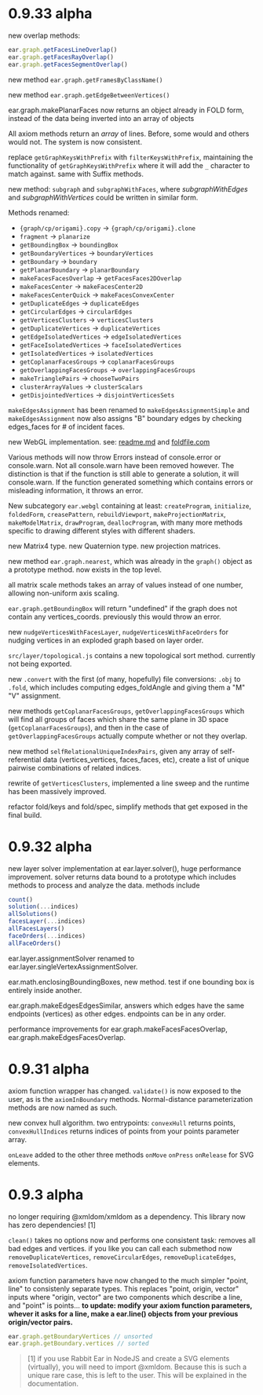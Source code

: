 # 0.9.33 alpha

new overlap methods:

```javascript
ear.graph.getFacesLineOverlap()
ear.graph.getFacesRayOverlap()
ear.graph.getFacesSegmentOverlap()
```

new method `ear.graph.getFramesByClassName()`

new method `ear.graph.getEdgeBetweenVertices()`

ear.graph.makePlanarFaces now returns an object already in FOLD form, instead of the data being inverted into an array of objects

All axiom methods return an *array* of lines. Before, some would and others would not. The system is now consistent.

replace `getGraphKeysWithPrefix` with `filterKeysWithPrefix`, maintaining the functionality of `getGraphKeysWithPrefix` where it will add the `_` character to match against. same with Suffix methods.

new method: `subgraph` and `subgraphWithFaces`, where *subgraphWithEdges* and *subgraphWithVertices* could be written in similar form.

Methods renamed:

- `{graph/cp/origami}.copy` -> `{graph/cp/origami}.clone`
- `fragment` -> `planarize`
- `getBoundingBox` -> `boundingBox`
- `getBoundaryVertices` -> `boundaryVertices`
- `getBoundary` -> `boundary`
- `getPlanarBoundary` -> `planarBoundary`
- `makeFacesFacesOverlap` -> `getFacesFaces2DOverlap`
- `makeFacesCenter` -> `makeFacesCenter2D`
- `makeFacesCenterQuick` -> `makeFacesConvexCenter`
- `getDuplicateEdges` -> `duplicateEdges`
- `getCircularEdges` -> `circularEdges`
- `getVerticesClusters` -> `verticesClusters`
- `getDuplicateVertices` -> `duplicateVertices`
- `getEdgeIsolatedVertices` -> `edgeIsolatedVertices`
- `getFaceIsolatedVertices` -> `faceIsolatedVertices`
- `getIsolatedVertices` -> `isolatedVertices`
- `getCoplanarFacesGroups` -> `coplanarFacesGroups`
- `getOverlappingFacesGroups` -> `overlappingFacesGroups`
- `makeTrianglePairs` -> `chooseTwoPairs`
- `clusterArrayValues` -> `clusterScalars`
- `getDisjointedVertices` -> `disjointVerticesSets`

`makeEdgesAssignment` has been renamed to `makeEdgesAssignmentSimple` and `makeEdgesAssignment` now also assigns "B" boundary edges by checking edges_faces for # of incident faces.

new WebGL implementation. see: [readme.md](https://github.com/robbykraft/Origami/tree/master/src/webgl) and [foldfile.com](https://foldfile.com)

Various methods will now throw Errors instead of console.error or console.warn. Not all console.warn have been removed however. The distinction is that if the function is still able to generate a solution, it will console.warn. If the function generated something which contains errors or misleading information, it throws an error.

New subcategory `ear.webgl` containing at least: `createProgram`, `initialize`, `foldedForm`, `creasePattern`, `rebuildViewport`, `makeProjectionMatrix`, `makeModelMatrix`, `drawProgram`, `deallocProgram`, with many more methods specific to drawing different styles with different shaders.

new Matrix4 type. new Quaternion type. new projection matrices.

new method `ear.graph.nearest`, which was already in the `graph()` object as a prototype method. now exists in the top level.

all matrix scale methods takes an array of values instead of one number, allowing non-uniform axis scaling.

`ear.graph.getBoundingBox` will return "undefined" if the graph does not contain any vertices_coords. previously this would throw an error.

new `nudgeVerticesWithFacesLayer`, `nudgeVerticesWithFaceOrders` for nudging vertices in an exploded graph based on layer order.

`src/layer/topological.js` contains a new topological sort method. currently not being exported.

new `.convert` with the first (of many, hopefully) file conversions: `.obj` to `.fold`, which includes computing edges_foldAngle and giving them a "M" "V" assignment.

new methods `getCoplanarFacesGroups`,  `getOverlappingFacesGroups` which will find all groups of faces which share the same plane in 3D space (`getCoplanarFacesGroups`), and then in the case of `getOverlappingFacesGroups` actually compute whether or not they overlap.

new method `selfRelationalUniqueIndexPairs`, given any array of self-referential data (vertices_vertices, faces_faces, etc), create a list of unique pairwise combinations of related indices.

rewrite of `getVerticesClusters`, implemented a line sweep and the runtime has been massively improved.

refactor fold/keys and fold/spec, simplify methods that get exposed in the final build.

# 0.9.32 alpha

new layer solver implementation at ear.layer.solver(), huge performance improvement. solver returns data bound to a prototype which includes methods to process and analyze the data. methods include

```javascript
count()
solution(...indices)
allSolutions()
facesLayer(...indices)
allFacesLayers()
faceOrders(...indices)
allFaceOrders()
```

ear.layer.assignmentSolver renamed to ear.layer.singleVertexAssignmentSolver.

ear.math.enclosingBoundingBoxes, new method. test if one bounding box is entirely inside another.

ear.graph.makeEdgesEdgesSimilar, answers which edges have the same endpoints (vertices) as other edges. endpoints can be in any order.

performance improvements for ear.graph.makeFacesFacesOverlap, ear.graph.makeEdgesFacesOverlap.

# 0.9.31 alpha

axiom function wrapper has changed. `validate()` is now exposed to the user, as is the `axiomInBoundary` methods. Normal-distance parameterization methods are now named as such.

new convex hull algorithm. two entrypoints: `convexHull` returns points, `convexHullIndices` returns indices of points from your points parameter array.

`onLeave` added to the other three methods `onMove` `onPress` `onRelease` for SVG elements.

# 0.9.3 alpha

no longer requiring @xmldom/xmldom as a dependency. This library now has zero dependencies! [1]

`clean()` takes no options now and performs one consistent task: removes all bad edges and vertices. if you like you can call each submethod now `removeDuplicateVertices`, `removeCircularEdges`, `removeDuplicateEdges`, `removeIsolatedVertices`.

axiom function parameters have now changed to the much simpler "point, line" to consistenly separate types. This replaces "point, origin, vector" inputs where "origin, vector" are two components which describe a line, and "point" is points... **to update: modify your axiom function parameters, whever it asks for a line, make a ear.line() objects from your previous origin/vector pairs.**

```javascript
ear.graph.getBoundaryVertices // unsorted
ear.graph.getBoundary.vertices // sorted
```

> [1] if you use Rabbit Ear in NodeJS and create a SVG elements (virtually), you will need to import @xmldom. Because this is such a unique rare case, this is left to the user. This will be explained in the documentation.
